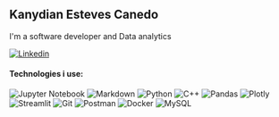 
## Kanydian Esteves Canedo

I'm a software developer and Data analytics

[![Linkedin](https://img.shields.io/badge/-LinkedIn-blue?style=flat-square&logo=Linkedin&logoColor=white&link=https://www.linkedin.com/in/kanydian-esteves-07b0531a7/)](https://www.linkedin.com/in/kanydian-esteves-07b0531a7/)

#### Technologies i use:
![Jupyter Notebook](https://img.shields.io/badge/jupyter-00BF6F.svg?style=for-the-badge&logo=jupyter&logoColor=white)
![Markdown](https://img.shields.io/badge/markdown-00BF6F.svg?style=for-the-badge&logo=markdown&logoColor=white)
![Python](https://img.shields.io/badge/python-purple?style=for-the-badge&logo=python&logoColor=white)
![C++](https://img.shields.io/badge/c++-purple?style=for-the-badge&logo=cplusplus&logoColor=white)
![Pandas](https://img.shields.io/badge/pandas-%237856FF.svg?style=for-the-badge&logo=pandas&logoColor=white)
![Plotly](https://img.shields.io/badge/Plotly-%237856FF.svg?style=for-the-badge&logo=plotly&logoColor=white)
![Streamlit](https://img.shields.io/badge/Streamlit%20-%237856FF?style=for-the-badge&logo=streamlit&logoColor=white)
![Git](https://img.shields.io/badge/git-%23FF4F00.svg?style=for-the-badge&logo=git&logoColor=white)
![Postman](https://img.shields.io/badge/Postman-%23FF4F00.svg?style=for-the-badge&logo=postman&logoColor=white)
![Docker](https://img.shields.io/badge/docker-%23FF4F00.svg?style=for-the-badge&logo=docker&logoColor=white)
![MySQL](https://img.shields.io/badge/mysql-%23FF4F00.svg?style=for-the-badge&logo=mysql&logoColor=white)
